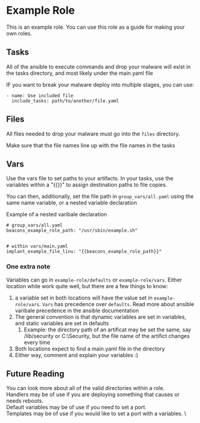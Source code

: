 # Example Role

This is an example role. You can use this role as a guide for making your own roles. 

## Tasks

All of the ansible to execute commands and drop your malware will exist in the tasks directory, and most likely under the main.yaml file

IF you want to break your malware deploy into multiple stages, you can use:
```
- name: Use included file
  include_tasks: path/to/another/file.yaml

```
## Files

All files needed to drop your malware must go into the `files` directory. 

Make sure that the file names line up with the file names in the tasks

## Vars

Use the vars file to set paths to your artifacts. In your tasks, use the variables within a "{{}}" to assign destination paths to file copies. 

You can then, additionally, set the file path in `group_vars/all.yaml` using the same name variable, or a nested variable declaration

Example of a nested varibale declaration
```
# group_vars/all.yaml
beacons_example_role_path: "/usr/sbin/example.sh"


# within vars/main.yaml
implant_example_file_linu: "{{beacons_example_role_path}}"
```

### One extra note
Variables can go in `example-role/defaults` or `example-role/vars`. Either location while work quite well, but there are a few things to know:

1. a variable set in both locations will have the value set in `example-role/vars`. `Vars` has precedence over `defaults`. Read more about ansible varibale precedence in the ansible documentation
2. The general convention is that dynamic variables are set in variables, and static variables are set in defaults
   1. Example: the directory path of an artificat may be set the same, say /lib/security or C:\\Security, but the file name of the artifict changes every time
3. Both locations expect to find a main.yaml file in the directory
4. Either way, comment and explain your variables :) 


## Future Reading

You can look more about all of the valid directories within a role. \
Handlers may be of use if you are deploying something that causes or needs reboots. \
Default variables may be of use if you need to set a port. \
Templates may be of use if you would like to set a port with a variables. \